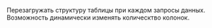 Перезагружать структуру таблицы при каждом запросы данных. Возможность динамически изменять колическтво колонок.